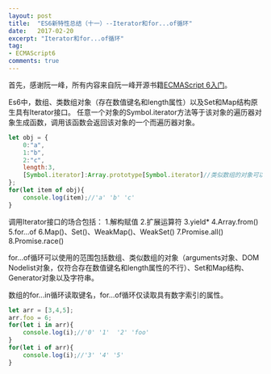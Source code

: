 ```yaml
---
layout: post
title:  "ES6新特性总结（十一）--Iterator和for...of循环"
date:   2017-02-20
excerpt: "Iterator和for...of循环"
tag:
- ECMAScript6
comments: true
---
```


首先，感谢阮一峰，所有内容来自阮一峰开源书籍[ECMAScript 6入门](http://es6.ruanyifeng.com/#README)。

Es6中，数组、类数组对象（存在数值键名和length属性）以及Set和Map结构原生具有Iterator接口。
任意一个对象的Symbol.iterator方法等于该对象的遍历器对象生成函数，调用该函数会返回该对象的一个而遍历器对象。

```js
let obj = {
    0:"a",
    1:"b",
    2:"c",
    length:3,
    [Symbol.iterator]:Array.prototype[Symbol.iterator]//类似数组的对象可以通过直接引用数组的Iterator接口部署自己的Iterator接口,普通对象部署数组的Iterator方法无效
};
for(let item of obj){
    console.log(item);//'a' 'b' 'c'
}
```

调用Iterator接口的场合包括：
1.解构赋值
2.扩展运算符
3.yield*
4.Array.from()
5.for...of
6.Map()、Set()、WeakMap()、WeakSet()
7.Promise.all()
8.Promise.race()

for...of循环可以使用的范围包括数组、类似数组的对象（arguments对象、DOM Nodelist对象，仅符合存在数值键名和length属性的不行）、Set和Map结构、Generator对象以及字符串。

数组的for...in循环读取键名，for...of循环仅读取具有数字索引的属性。

```js
let arr = [3,4,5];
arr.foo = 6;
for(let i in arr){
    console.log(i);//'0' '1'  '2' 'foo'
}
for(let i of arr){
    console.log(i);//'3' '4' '5'
}
```